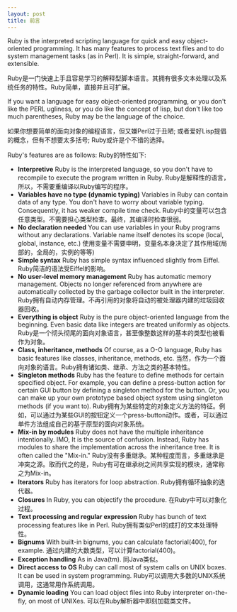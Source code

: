 ```yaml
---
layout: post
title: 前言
---
```


Ruby is the interpreted scripting language for quick and easy object-oriented programming. It has many features to process text files and to do system management tasks (as in Perl). It is simple, straight-forward, and extensible.

Ruby是一门快速上手且容易学习的解释型脚本语言。其拥有很多文本处理以及系统任务的特性。Ruby简单，直接并且可扩展。

If you want a language for easy object-oriented programming, or you don't like the PERL ugliness, or you do like the concept of lisp, but don't like too much parentheses, Ruby may be the language of the choice.

如果你想要简单的面向对象的编程语言，但又嫌Perl过于丑陋; 或者爱好Lisp提倡的概念，但有不想要太多括号; Ruby或许是个不错的选择。

Ruby's features are as follows:
Ruby的特性如下:

- **Interpretive** 
        Ruby is the interpreted language, so you don't have to recompile to execute the program written in Ruby. 
        Ruby是解释性的语言，所以，不需要重编译以Ruby编写的程序。
- **Variables have no type (dynamic typing)**
        Variables in Ruby can contain data of any type. You don't have to worry about variable typing. Consequently, it has weaker compile time check. 
        Ruby中的变量可以包含任意类型。不需要担心类型检查。最终，其编译时检查很弱。
- **No declaration needed**
        You can use variables in your Ruby programs without any declarations. Variable name itself denotes its scope (local, global, instance, etc.) 
        使用变量不需要申明，变量名本身决定了其作用域(局部的，全局的，实例的等等)
- **Simple syntax**
        Ruby has simple syntax influenced slightly from Eiffel. 
        Ruby简洁的语法受Eiffel的影响。
- **No user-level memory management**
        Ruby has automatic memory management. Objects no longer referenced from anywhere are automatically collected by the garbage collector built in the interpreter. 
        Ruby拥有自动内存管理。不再引用的对象将自动的被处理器内建的垃圾回收器回收。
- **Everything is object**
        Ruby is the pure object-oriented language from the beginning. Even basic data like integers are treated uniformly as objects. 
        Ruby是一个彻头彻尾的面向对象语言，甚至像整数这样的基本的类型也被看作为对象。
- **Class, inheritance, methods**
        Of course, as a O-O language, Ruby has basic features like classes, inheritance, methods, etc. 
        当然，作为一个面向对象的语言。Ruby拥有诸如类、继承、方法之类的基本特性。
- **Singleton methods**
        Ruby has the feature to define methods for certain specified object. For example, you can define a press-button action for certain GUI button by defining a singleton method for the button. Or, you can make up your own prototype based object system using singleton methods (if you want to). 
        Ruby拥有为某些特定的对象定义方法的特征。例如，可以通过为某些GUI的按钮定义一个press-button动作。或者，可以通过单件方法组成自己的基于原型的面向对象系统。
-  **Mix-in by modules**
        Ruby does not have the multiple inheritance intentionally. IMO, It is the source of confusion. Instead, Ruby has modules to share the implementation across the inheritance tree. It is often called the "Mix-in." 
        Ruby没有多重继承。某种程度而言，多重继承是冲突之源。取而代之的是，Ruby有可在继承树之间共享实现的模块，通常称之为Mix-in。
-  **Iterators**
        Ruby has iterators for loop abstraction. 
        Ruby拥有循环抽象的迭代器。
-  **Closures**
        In Ruby, you can objectify the procedure. 
        在Ruby中可以对象化过程。
-  **Text processing and regular expression**
        Ruby has bunch of text processing features like in Perl. 
        Ruby拥有类似Perl的成打的文本处理特性。
-  **Bignums**
        With built-in bignums, you can calculate factorial(400), for example. 
        通过内建的大数类型，可以计算factorial(400)。
-  **Exception handling**
        As in Java(tm). 同Java类似。
-  **Direct access to OS**
        Ruby can call most of system calls on UNIX boxes. It can be used in system programming. 
        Ruby可以调用大多数的UNIX系统调用，这通常用作系统调用。
-  **Dynamic loading**
        You can load object files into Ruby interpreter on-the-fly, on most of UNIXes. 
        可以在Ruby解析器中即刻加载类文件。

